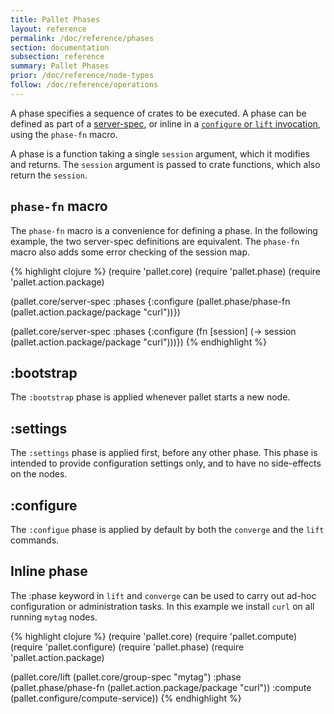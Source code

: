 ```yaml
---
title: Pallet Phases
layout: reference
permalink: /doc/reference/phases
section: documentation
subsection: reference
summary: Pallet Phases
prior: /doc/reference/node-types
follow: /doc/reference/operations
---
```


A phase specifies a sequence of crates to be executed.  A phase can be defined
as part of a [server-spec](/doc/reference/node-types), or inline in a
[`configure` or `lift` invocation](/doc/reference/operations), using
the `phase-fn` macro.

A phase is a function taking a single `session` argument, which it modifies and
returns.  The `session` argument is passed to crate functions, which also
return the `session`.

## `phase-fn` macro

The `phase-fn` macro is a convenience for defining a phase.  In the following
example, the two server-spec definitions are equivalent. The `phase-fn`
macro also adds some error checking of the session map.

{% highlight clojure %}
(require 'pallet.core)
(require 'pallet.phase)
(require 'pallet.action.package)

(pallet.core/server-spec
  :phases
    {:configure
       (pallet.phase/phase-fn
         (pallet.action.package/package "curl"))})

(pallet.core/server-spec
  :phases
    {:configure
       (fn [session]
         (->
           session
           (pallet.action.package/package "curl")))})
{% endhighlight %}

## :bootstrap

The `:bootstrap` phase is applied whenever pallet starts a new node.

## :settings

The `:settings` phase is applied first, before any other phase. This phase is
intended to provide configuration settings only, and to have no side-effects on
the nodes.

## :configure

The `:configue` phase is applied by default by both the `converge` and the
`lift` commands.

## Inline phase

The :phase keyword in `lift` and `converge` can be used to carry out ad-hoc
configuration or administration tasks. In this example we install `curl` on all
running `mytag` nodes.

{% highlight clojure %}
  (require 'pallet.core)
  (require 'pallet.compute)
  (require 'pallet.configure)
  (require 'pallet.phase)
  (require 'pallet.action.package)

  (pallet.core/lift
    (pallet.core/group-spec "mytag")
    :phase (pallet.phase/phase-fn (pallet.action.package/package "curl"))
    :compute (pallet.configure/compute-service))
{% endhighlight %}
